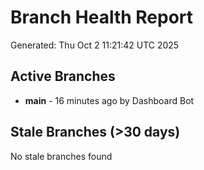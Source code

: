 # Branch Health Report
Generated: Thu Oct  2 11:21:42 UTC 2025

## Active Branches
- **main** - 16 minutes ago by Dashboard Bot

## Stale Branches (>30 days)
No stale branches found
